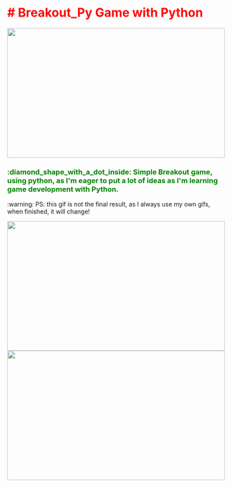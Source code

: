 <div id="banner">
  <h1><span style="color:red"># Breakout_Py Game with Python</span></h1>
  <img src="https://media.giphy.com/media/26u4iGYsaVfWljK6s/giphy.gif" width="100%" height="300px"/>
</div>
<div id="content">
  <p><h3><span style="color: green">:diamond_shape_with_a_dot_inside: Simple Breakout game, using python, as I'm eager to put a lot of ideas as I'm learning game development with Python.</span></h3></p>
<p> :warning: PS: this gif is not the final result, as I always use my own gifs, when finished, it will change!</p>
<div id="footer">
  <img src="https://media.giphy.com/media/AhhGtrpj5ZxGZER5yC/giphy.gif" width="100%" height="300px"/>
  <img src="./pythongameprogramming_breakout001.png" width="100%" height="300px"/>
</div>
